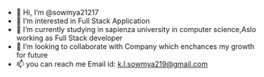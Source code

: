 - 👋 Hi, I’m @sowmya21217
- 👀 I’m interested in Full Stack Application
- 🌱 I’m currently studying in sapienza university in computer science,Aslo working as Full Stack developer
- 💞️ I’m looking to collaborate with Company which enchances my growth for future 
- 📫 you can reach me Email id: k.l.sowmya219@gmail.com

<!---
sowmya21217 is a ✨ special ✨ repository because its `README.md` (this file) appears on your GitHub profile.
You can click the Preview link to take a look at your changes.
--->
